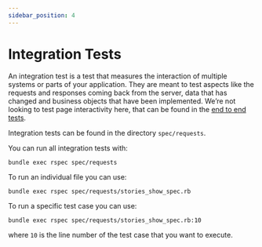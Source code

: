 ```yaml
---
sidebar_position: 4
---
```


# Integration Tests

An integration test is a test that measures the interaction of multiple systems
or parts of your application. They are meant to test aspects like the requests and responses coming back from the server, data that has changed and business objects that have been implemented. We’re not looking to test page interactivity here, that can be found in the [end to end tests](../types/e2e-tests.md).

Integration tests can be found in the directory `spec/requests`.

You can run all integration tests with:

```shell
bundle exec rspec spec/requests
```

To run an individual file you can use:

```shell
bundle exec rspec spec/requests/stories_show_spec.rb
```

To run a specific test case you can use:

```shell
bundle exec rspec spec/requests/stories_show_spec.rb:10
```

where `10` is the line number of the test case that you want to execute.
